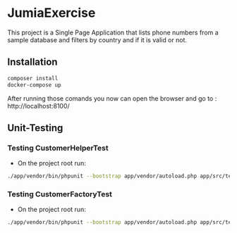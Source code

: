 # JumiaExercise
This project is a Single Page Application that lists phone numbers from a sample database and filters by country and if it is valid or not.

## Installation

```bash
composer install
docker-compose up
```
After running those comands you now can open the browser and go to :
http://localhost:8100/

## Unit-Testing

### Testing CustomerHelperTest
- On the project root run:
```bash
./app/vendor/bin/phpunit --bootstrap app/vendor/autoload.php app/src/tests/helpers/CustomerHelperTest
```
### Testing CustomerFactoryTest
- On the project root run:
```bash
./app/vendor/bin/phpunit --bootstrap app/vendor/autoload.php app/src/tests/factories/CustomerFactoryTest
```

